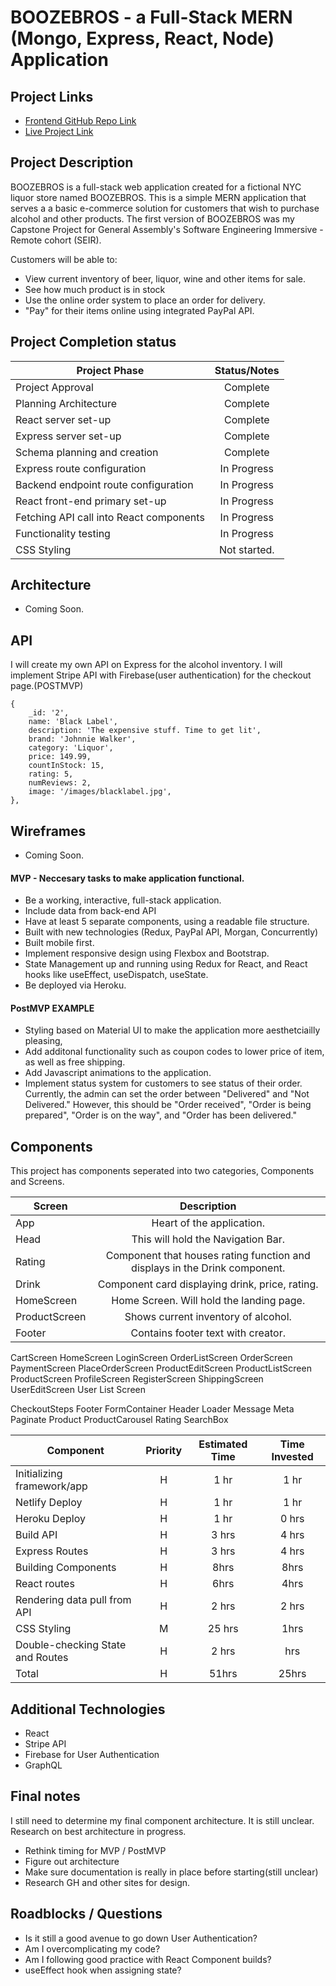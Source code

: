 # BOOZEBROS - a Full-Stack MERN (Mongo, Express, React, Node) Application

## Project Links

- [Frontend GitHub Repo Link](https://github.com/censoredbythefcc95/FullStack-LiquorStore)
- [Live Project Link](https://boozebrosapp.herokuapp.com)


## Project Description

BOOZEBROS is a full-stack web application created for a fictional NYC liquor store named BOOZEBROS. This is a simple MERN application that serves a a basic e-commerce solution for customers that wish to purchase alcohol and other products. The first version of BOOZEBROS was my Capstone Project for General Assembly's Software Engineering Immersive - Remote cohort (SEIR). 

Customers will be able to:
- View current inventory of beer, liquor, wine and other items for sale. 
- See how much product is in stock
- Use the online order system to place an order for delivery.
- "Pay" for their items online using integrated PayPal API.

## Project Completion status

| Project Phase | Status/Notes | 
| --- | :---: |  
| Project Approval | Complete | 
| Planning Architecture | Complete | 
| React server set-up| Complete | 
| Express server set-up | Complete |
| Schema planning and creation | Complete |
| Express route configuration | In Progress |
| Backend endpoint route configuration | In Progress |
| React front-end primary set-up | In Progress  |
| Fetching API call into React components | In Progress |
| Functionality testing | In Progress |
| CSS Styling | Not started. |

## Architecture 

- Coming Soon.


## API

I will create my own API on Express for the alcohol inventory. I will implement Stripe API with Firebase(user authentication) for the checkout page.(POSTMVP)


```
{
    _id: '2',
    name: 'Black Label',
    description: 'The expensive stuff. Time to get lit',
    brand: 'Johnnie Walker',
    category: 'Liquor',
    price: 149.99,
    countInStock: 15,
    rating: 5,
    numReviews: 2,
    image: '/images/blacklabel.jpg',
},
```


## Wireframes

- Coming Soon.

#### MVP - Neccesary tasks to make application functional.

- Be a working, interactive, full-stack application. 
- Include data from back-end API 
- Have at least 5 separate components, using a readable file structure. 
- Built with new technologies (Redux, PayPal API, Morgan, Concurrently)
- Built mobile first. 
- Implement responsive design using Flexbox and Bootstrap. 
- State Management up and running using Redux for React, and React hooks like useEffect, useDispatch, useState. 
- Be deployed via Heroku.

#### PostMVP EXAMPLE

- Styling based on Material UI to make the application more aesthetciailly pleasing, 
- Add additonal functionality such as coupon codes to lower price of item, as well as free shipping.
- Add Javascript animations to the application. 
- Implement status system for customers to see status of their order. Currently, the admin can set the order between "Delivered" and "Not Delivered." However, this should be "Order received", "Order is being prepared", "Order is on the way", and "Order has been delivered."

## Components
This project has components seperated into two categories, Components and Screens. 

| Screen| Description | 
| --- | :---: |  
| App | Heart of the application.| 
| Head | This will hold the Navigation Bar. | 
| Rating | Component that houses rating function and displays in the Drink component.  | 
| Drink | Component card displaying drink, price, rating. |
| HomeScreen | Home Screen. Will hold the landing page. |
| ProductScreen | Shows current inventory of alcohol. |
| Footer | Contains footer text with creator.|

CartScreen
HomeScreen
LoginScreen
OrderListScreen
OrderScreen
PaymentScreen
PlaceOrderScreen
ProductEditScreen
ProductListScreen
ProductScreen
ProfileScreen
RegisterScreen
ShippingScreen
UserEditScreen
User List Screen

CheckoutSteps
Footer
FormContainer
Header
Loader
Message
Meta
Paginate
Product
ProductCarousel
Rating
SearchBox 












| Component | Priority | Estimated Time | Time Invested |
| --- | :---: |  :---: | :---: | 
| Initializing framework/app | H | 1 hr | 1 hr | 
| Netlify Deploy | H | 1 hr | 1 hr |
| Heroku Deploy | H | 1 hr |  0 hrs | 
| Build API | H | 3 hrs | 4 hrs | 
| Express Routes | H | 3 hrs| 4 hrs | 
| Building Components | H | 8hrs| 8hrs | 
| React routes | H | 6hrs | 4hrs | 
| Rendering data pull from API | H | 2 hrs | 2 hrs |
| CSS Styling | M | 25 hrs | 1hrs | 
| Double-checking State and Routes | H | 2 hrs | hrs |
| Total | H | 51hrs | 25hrs |


## Additional Technologies

- React
- Stripe API
- Firebase for User Authentication
- GraphQL

## Final notes 

I still need to determine my final component architecture. It is still unclear. Research on best architecture in progress.

- Rethink timing for MVP / PostMVP
- Figure out architecture
- Make sure documentation is really in place before starting(still unclear)
- Research GH and other sites for design. 

## Roadblocks / Questions

- Is it still a good avenue to go down User Authentication?
- Am I overcomplicating my code?
- Am I following good practice with React Component builds?
- useEffect hook when assigning state? 
